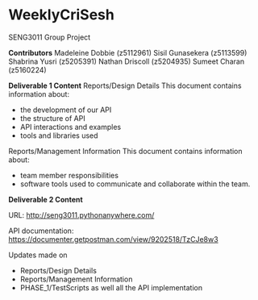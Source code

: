 # WeeklyCriSesh
SENG3011 Group Project

**Contributors**
Madeleine Dobbie (z5112961)
Sisil Gunasekera (z5113599)
Shabrina Yusri (z5205391)
Nathan Driscoll (z5204935)
Sumeet Charan (z5160224)

**Deliverable 1 Content**
Reports/Design Details
This document contains information about:
- the development of our API
- the structure of API
- API interactions and examples
- tools and libraries used

Reports/Management Information
This document contains information about:
- team member responsibilities
- software tools used to communicate and collaborate within the team.

**Deliverable 2 Content**

URL: http://seng3011.pythonanywhere.com/

API documentation: https://documenter.getpostman.com/view/9202518/TzCJe8w3

Updates made on
- Reports/Design Details
- Reports/Management Information
- PHASE_1/TestScripts
as well all the API implementation
